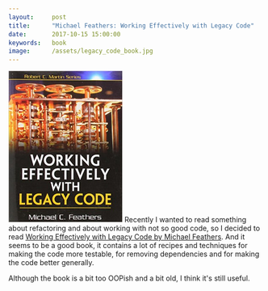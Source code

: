 ```yaml
---
layout:     post
title:      "Michael Feathers: Working Effectively with Legacy Code"
date:       2017-10-15 15:00:00
keywords:   book
image:      /assets/legacy_code_book.jpg
---
```


![book cover](/assets/legacy_code_book.jpg) Recently I wanted to read something
about refactoring and about working with not so good code, so I
decided to read [Working Effectively with Legacy Code by Michael Feathers](https://www.amazon.com/Working-Effectively-Legacy-Michael-Feathers/dp/0131177052).
And it seems to be a good book, it contains a lot of recipes and
techniques for making the code more testable, for removing dependencies
and for making the code better generally.

Although the book is a bit too OOPish and a bit old, I think it's
still useful.
